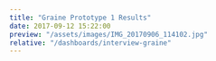 ```yaml
---
title: "Graine Prototype 1 Results"
date: 2017-09-12 15:22:00
preview: "/assets/images/IMG_20170906_114102.jpg"
relative: "/dashboards/interview-graine"
---
```

